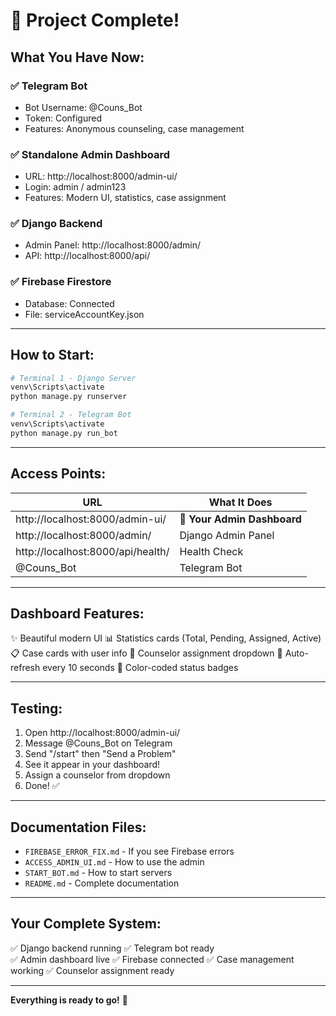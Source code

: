 # 🎉 Project Complete! 

## What You Have Now:

### ✅ Telegram Bot
- Bot Username: @Couns_Bot
- Token: Configured
- Features: Anonymous counseling, case management

### ✅ Standalone Admin Dashboard
- URL: http://localhost:8000/admin-ui/
- Login: admin / admin123
- Features: Modern UI, statistics, case assignment

### ✅ Django Backend
- Admin Panel: http://localhost:8000/admin/
- API: http://localhost:8000/api/

### ✅ Firebase Firestore
- Database: Connected
- File: serviceAccountKey.json

---

## How to Start:

```bash
# Terminal 1 - Django Server
venv\Scripts\activate
python manage.py runserver

# Terminal 2 - Telegram Bot
venv\Scripts\activate
python manage.py run_bot
```

---

## Access Points:

| URL | What It Does |
|-----|--------------|
| http://localhost:8000/admin-ui/ | 🎯 **Your Admin Dashboard** |
| http://localhost:8000/admin/ | Django Admin Panel |
| http://localhost:8000/api/health/ | Health Check |
| @Couns_Bot | Telegram Bot |

---

## Dashboard Features:

✨ Beautiful modern UI
📊 Statistics cards (Total, Pending, Assigned, Active)
📋 Case cards with user info
👤 Counselor assignment dropdown
🔄 Auto-refresh every 10 seconds
🎨 Color-coded status badges

---

## Testing:

1. Open http://localhost:8000/admin-ui/
2. Message @Couns_Bot on Telegram
3. Send "/start" then "Send a Problem"
4. See it appear in your dashboard!
5. Assign a counselor from dropdown
6. Done! ✅

---

## Documentation Files:

- `FIREBASE_ERROR_FIX.md` - If you see Firebase errors
- `ACCESS_ADMIN_UI.md` - How to use the admin
- `START_BOT.md` - How to start servers
- `README.md` - Complete documentation

---

## Your Complete System:

✅ Django backend running
✅ Telegram bot ready  
✅ Admin dashboard live
✅ Firebase connected
✅ Case management working
✅ Counselor assignment ready

---

**Everything is ready to go!** 🚀

